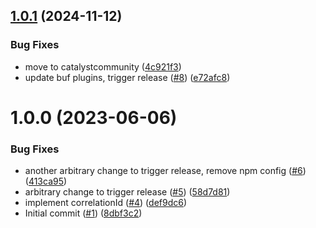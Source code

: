 ## [1.0.1](https://github.com/catalystcommunity/protos-go-notifications/compare/v1.0.0...v1.0.1) (2024-11-12)


### Bug Fixes

* move to catalystcommunity ([4c921f3](https://github.com/catalystcommunity/protos-go-notifications/commit/4c921f37451c47fc2cb717ee4fe4f76f752562c1))
* update buf plugins, trigger release ([#8](https://github.com/catalystcommunity/protos-go-notifications/issues/8)) ([e72afc8](https://github.com/catalystcommunity/protos-go-notifications/commit/e72afc852d8467bba37558a9e74a769e56768738))

# 1.0.0 (2023-06-06)


### Bug Fixes

* another arbitrary change to trigger release, remove npm config ([#6](https://github.com/catalystcommunity/protos-go-notifications/issues/6)) ([413ca95](https://github.com/catalystcommunity/protos-go-notifications/commit/413ca95ab6b5e0d56d5c5e0adf0ee97402562c1e))
* arbitrary change to trigger release ([#5](https://github.com/catalystcommunity/protos-go-notifications/issues/5)) ([58d7d81](https://github.com/catalystcommunity/protos-go-notifications/commit/58d7d8102e3595359c262517c9836e7c2f0d8abc))
* implement correlationId ([#4](https://github.com/catalystcommunity/protos-go-notifications/issues/4)) ([def9dc6](https://github.com/catalystcommunity/protos-go-notifications/commit/def9dc6cae1504c974770c34dd13b1fe298bcd61))
* Initial commit ([#1](https://github.com/catalystcommunity/protos-go-notifications/issues/1)) ([8dbf3c2](https://github.com/catalystcommunity/protos-go-notifications/commit/8dbf3c261057b5a2deb11563562a9d78b1d35919))
